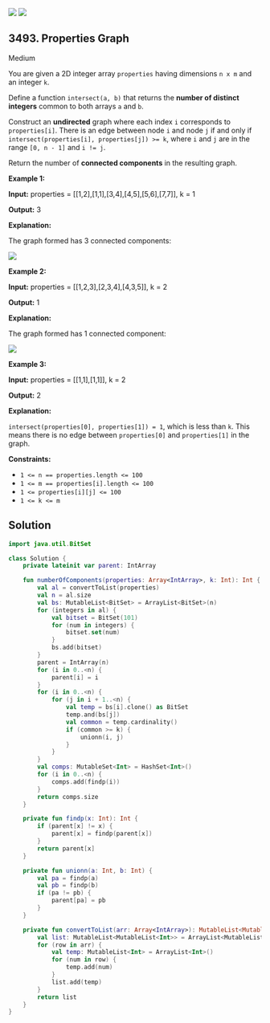 [![](https://img.shields.io/github/stars/javadev/LeetCode-in-Kotlin?label=Stars&style=flat-square)](https://github.com/javadev/LeetCode-in-Kotlin)
[![](https://img.shields.io/github/forks/javadev/LeetCode-in-Kotlin?label=Fork%20me%20on%20GitHub%20&style=flat-square)](https://github.com/javadev/LeetCode-in-Kotlin/fork)

## 3493\. Properties Graph

Medium

You are given a 2D integer array `properties` having dimensions `n x m` and an integer `k`.

Define a function `intersect(a, b)` that returns the **number of distinct integers** common to both arrays `a` and `b`.

Construct an **undirected** graph where each index `i` corresponds to `properties[i]`. There is an edge between node `i` and node `j` if and only if `intersect(properties[i], properties[j]) >= k`, where `i` and `j` are in the range `[0, n - 1]` and `i != j`.

Return the number of **connected components** in the resulting graph.

**Example 1:**

**Input:** properties = \[\[1,2],[1,1],[3,4],[4,5],[5,6],[7,7]], k = 1

**Output:** 3

**Explanation:**

The graph formed has 3 connected components:

![](https://assets.leetcode.com/uploads/2025/02/27/image.png)

**Example 2:**

**Input:** properties = \[\[1,2,3],[2,3,4],[4,3,5]], k = 2

**Output:** 1

**Explanation:**

The graph formed has 1 connected component:

![](https://assets.leetcode.com/uploads/2025/02/27/screenshot-from-2025-02-27-23-58-34.png)

**Example 3:**

**Input:** properties = \[\[1,1],[1,1]], k = 2

**Output:** 2

**Explanation:**

`intersect(properties[0], properties[1]) = 1`, which is less than `k`. This means there is no edge between `properties[0]` and `properties[1]` in the graph.

**Constraints:**

*   `1 <= n == properties.length <= 100`
*   `1 <= m == properties[i].length <= 100`
*   `1 <= properties[i][j] <= 100`
*   `1 <= k <= m`

## Solution

```kotlin
import java.util.BitSet

class Solution {
    private lateinit var parent: IntArray

    fun numberOfComponents(properties: Array<IntArray>, k: Int): Int {
        val al = convertToList(properties)
        val n = al.size
        val bs: MutableList<BitSet> = ArrayList<BitSet>(n)
        for (integers in al) {
            val bitset = BitSet(101)
            for (num in integers) {
                bitset.set(num)
            }
            bs.add(bitset)
        }
        parent = IntArray(n)
        for (i in 0..<n) {
            parent[i] = i
        }
        for (i in 0..<n) {
            for (j in i + 1..<n) {
                val temp = bs[i].clone() as BitSet
                temp.and(bs[j])
                val common = temp.cardinality()
                if (common >= k) {
                    unionn(i, j)
                }
            }
        }
        val comps: MutableSet<Int> = HashSet<Int>()
        for (i in 0..<n) {
            comps.add(findp(i))
        }
        return comps.size
    }

    private fun findp(x: Int): Int {
        if (parent[x] != x) {
            parent[x] = findp(parent[x])
        }
        return parent[x]
    }

    private fun unionn(a: Int, b: Int) {
        val pa = findp(a)
        val pb = findp(b)
        if (pa != pb) {
            parent[pa] = pb
        }
    }

    private fun convertToList(arr: Array<IntArray>): MutableList<MutableList<Int>> {
        val list: MutableList<MutableList<Int>> = ArrayList<MutableList<Int>>()
        for (row in arr) {
            val temp: MutableList<Int> = ArrayList<Int>()
            for (num in row) {
                temp.add(num)
            }
            list.add(temp)
        }
        return list
    }
}
```